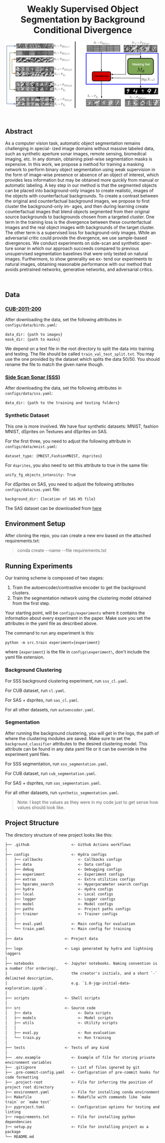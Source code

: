 <div align="center">

# Weakly Supervised Object Segmentation by Background Conditional Divergence

![My diagram](TMLR.png)



</div>

<br>

## Abstract


As a computer vision task, automatic object segmentation remains challenging in special- ized image domains without massive labeled data, such as synthetic aperture sonar images, remote sensing, biomedical imaging, etc. In any domain, obtaining pixel-wise segmentation masks is expensive. In this work, we propose a method for training a masking network to perform binary object segmentation using weak supervision in the form of image-wise presence or absence of an object of interest, which provides less information but may be obtained more quickly from manual or automatic labeling. A key step in our method is that the segmented objects can be placed into background-only images to create realistic, images of the objects with counterfactual backgrounds. To create a contrast between the original and counterfactual background images, we propose to first cluster the background-only im- ages, and then during learning create counterfactual images that blend objects segmented from their original source backgrounds to backgrounds chosen from a targeted cluster. One term in the training loss is the divergence between these counterfactual images and the real object images with backgrounds of the target cluster. The other term is a supervised loss for background-only images. While an adversarial critic could provide the divergence, we use sample-based divergences. We conduct experiments on side-scan and synthetic aper- ture sonar in which our approach succeeds compared to previous unsupervised segmentation baselines that were only tested on natural images. Furthermore, to show generality we ex- tend our experiments to natural images, obtaining reasonable performance with our method that avoids pretrained networks, generative networks, and adversarial critics.

<br>

## Data
### [CUB-2011-200](https://www.kaggle.com/datasets/wenewone/cub2002011)
After downloading the data, set the following attributes in `configs/data/birds.yaml`: 
````
data_dir: {path to images}
mask_dir: {path to masks}
````
We depend on a text file in the root directory to split the data into training and testing. The file should be called 
`train_val_test_split.txt`. You may use the one provided by the dataset which splits the data 50/50. You should rename 
the file to match the given name though. 

### [Side Scan Sonar (SSS)](https://umfieldrobotics.github.io/ai4shipwrecks/download/)

After downloading the data, set the following attributes in `configs/data/sss.yaml`: 
````
data_dir: {path to the training and testing folders}
````

### Synthetic Dataset

This one is more involved. We have four synthetic datasets: MNIST, fashion MNIST, dSprites on Textures and dSprites on SAS.


For the first three, you need to adjust the following attribute in `configs/data/mnist.yaml`:

````
dataset_type: {MNIST,FashionMNIST, dsprites}
````

For `dsprites`, you also need to set this attribute to true in the same file:
````
unify_fg_objects_intensity: True
````

For dSprites on SAS, you need to adjust the following attributes `configs/data/sas.yaml` file:

````
background_dir: {location of SAS H5 file}
````
The SAS dataset can be downloaded from [here]( https://gergltd.com/data/sassed/sassed.h5)


## Environment  Setup
After cloning the repo, you can create a new env based on the attached requirements.txt:
> conda create --name <env> --file requirements.txt

## Running Experiments

Our training scheme is composed of two stages: 
1. Train the autoencoder/contrastive encoder to get the background clusters. 
2. Train the segmentation network using the clustering model obtained from the first step. 

Your starting point, will be `configs/experiments` where it contains the information about every experiment in the paper.
Make sure you set the attributes in the yaml file as described above. 

The command to run any experiment is this: 

```
python -m src.train experiment={experiment}
```
where `{experiment}` is the file in `configs\experiment\`, don't include the yaml file extension. 


### Background Clustering

For SSS background clustering experiment, run `sss_cl.yaml`. 

For CUB dataset, run `cl.yaml`.

For SAS + dsprites, run `sas_cl.yaml`.

For all other datasets, run `autoencoder.yaml`.

### Segmentation 
After running the background clustering, you will get in the logs, the path of where the clustering modules are saved. 
Make sure to set the `background_classifier` attributes to the desired clustering model. This attribute can be found in any data yaml file or 
it can be override in the experiment yaml files. 


For SSS segmentation, run `sss_segmentation.yaml`. 

For CUB dataset, run `cub_segmentation.yaml`.

For SAS + dsprites, run `sas_segmentation.yaml`.

For all other datasets, run `synthetic_segmentation.yaml`.


>Note: I kept the values as they were in my code just to get sense how values should look like.





## Project Structure

The directory structure of new project looks like this:

```
├── .github                   <- Github Actions workflows
│
├── configs                   <- Hydra configs
│   ├── callbacks                <- Callbacks configs
│   ├── data                     <- Data configs
│   ├── debug                    <- Debugging configs
│   ├── experiment               <- Experiment configs
│   ├── extras                   <- Extra utilities configs
│   ├── hparams_search           <- Hyperparameter search configs
│   ├── hydra                    <- Hydra configs
│   ├── local                    <- Local configs
│   ├── logger                   <- Logger configs
│   ├── model                    <- Model configs
│   ├── paths                    <- Project paths configs
│   ├── trainer                  <- Trainer configs
│   │
│   ├── eval.yaml             <- Main config for evaluation
│   └── train.yaml            <- Main config for training
│
├── data                   <- Project data
│
├── logs                   <- Logs generated by hydra and lightning loggers
│
├── notebooks              <- Jupyter notebooks. Naming convention is a number (for ordering),
│                             the creator's initials, and a short `-` delimited description,
│                             e.g. `1.0-jqp-initial-data-exploration.ipynb`.
│
├── scripts                <- Shell scripts
│
├── src                    <- Source code
│   ├── data                     <- Data scripts
│   ├── models                   <- Model scripts
│   ├── utils                    <- Utility scripts
│   │
│   ├── eval.py                  <- Run evaluation
│   └── train.py                 <- Run training
│
├── tests                  <- Tests of any kind
│
├── .env.example              <- Example of file for storing private environment variables
├── .gitignore                <- List of files ignored by git
├── .pre-commit-config.yaml   <- Configuration of pre-commit hooks for code formatting
├── .project-root             <- File for inferring the position of project root directory
├── environment.yaml          <- File for installing conda environment
├── Makefile                  <- Makefile with commands like `make train` or `make test`
├── pyproject.toml            <- Configuration options for testing and linting
├── requirements.txt          <- File for installing python dependencies
├── setup.py                  <- File for installing project as a package
└── README.md
```